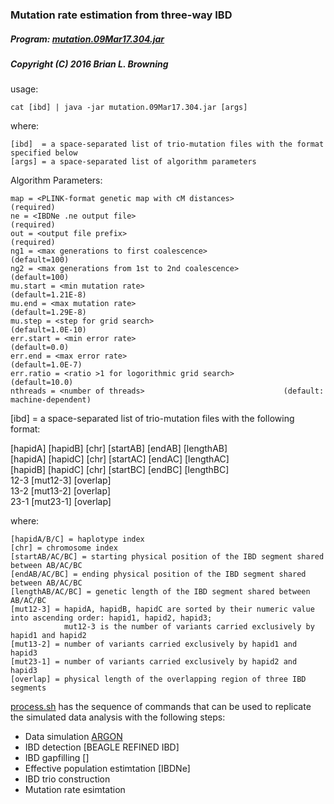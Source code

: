 ### Mutation rate estimation from three-way IBD

##### Program: [mutation.09Mar17.304.jar](https://github.com/tianxiaowen/mutation_phased/blob/master/tools/mutation.09Mar17.304.jar)

##### Copyright (C) 2016 Brian L. Browning

usage: 
  
    cat [ibd] | java -jar mutation.09Mar17.304.jar [args]

where:

    [ibd]  = a space-separated list of trio-mutation files with the format specified below
    [args] = a space-separated list of algorithm parameters

Algorithm Parameters:

    map = <PLINK-format genetic map with cM distances> 	   		 (required)
    ne = <IBDNe .ne output file>                       			 (required)
    out = <output file prefix>                        			 (required)
    ng1 = <max generations to first coalescence>        		 	 (default=100)
    ng2 = <max generations from 1st to 2nd coalescence> 			 (default=100)
    mu.start = <min mutation rate>                     			 (default=1.21E-8)
    mu.end = <max mutation rate>                       			 (default=1.29E-8)
    mu.step = <step for grid search>                  			 (default=1.0E-10)
    err.start = <min error rate>                        			 (default=0.0)
    err.end = <max error rate>                          			 (default=1.0E-7)
    err.ratio = <ratio >1 for logorithmic grid search>  			 (default=10.0)
    nthreads = <number of threads>                     			 (default: machine-dependent)



[ibd]  = a space-separated list of trio-mutation files with the following format:

[hapidA] [hapidB] [chr] [startAB] [endAB] [lengthAB]<br/>
[hapidA] [hapidC] [chr] [startAC] [endAC] [lengthAC]<br/>
[hapidB] [hapidC] [chr] [startBC] [endBC] [lengthBC]<br/>
12-3 	[mut12-3]	[overlap]<br/>
13-2	[mut13-2]	[overlap]<br/>
23-1	[mut23-1]	[overlap]<br/>
  
  where:
  
    [hapidA/B/C] = haplotype index 
    [chr] = chromosome index 
    [startAB/AC/BC] = starting physical position of the IBD segment shared between AB/AC/BC
    [endAB/AC/BC] = ending physical position of the IBD segment shared between AB/AC/BC
    [lengthAB/AC/BC] = genetic length of the IBD segment shared between AB/AC/BC
    [mut12-3] = hapidA, hapidB, hapidC are sorted by their numeric value into ascending order: hapid1, hapid2, hapid3;
                mut12-3 is the number of variants carried exclusively by hapid1 and hapid2 
    [mut13-2] = number of variants carried exclusively by hapid1 and hapid3
    [mut23-1] = number of variants carried exclusively by hapid2 and hapid3 
    [overlap] = physical length of the overlapping region of three IBD segments

[process.sh](https://github.com/tianxiaowen/mutation_phased/blob/master/process.sh) has the sequence of commands that can be used to replicate the simulated data analysis with the following steps:

* Data simulation [ARGON]()
* IBD detection [BEAGLE REFINED IBD]
* IBD gapfilling []
* Effective population estimtation [IBDNe]
* IBD trio construction
* Mutation rate esimtation
